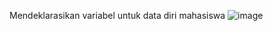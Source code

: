 Mendeklarasikan variabel untuk data diri mahasiswa
![image](https://github.com/user-attachments/assets/cca5556b-7e9f-4eed-abe4-2191e6bb6ea3)
